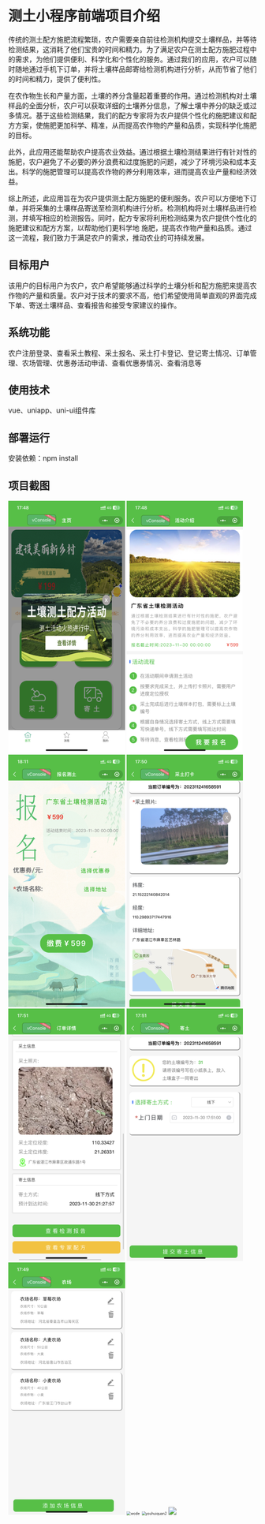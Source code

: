 # 测土小程序前端项目介绍

传统的测土配方施肥流程繁琐，农户需要亲自前往检测机构提交土壤样品，并等待检测结果，这消耗了他们宝贵的时间和精力。为了满足农户在测土配方施肥过程中的需求，为他们提供便利、科学化和个性化的服务。通过我们的应用，农户可以随时随地通过手机下订单，并将土壤样品邮寄给检测机构进行分析，从而节省了他们的时间和精力，提供了便利性。

在农作物生长和产量方面，土壤的养分含量起着重要的作用。通过检测机构对土壤样品的全面分析，农户可以获取详细的土壤养分信息，了解土壤中养分的缺乏或过多情况。基于这些检测结果，我们的配方专家将为农户提供个性化的施肥建议和配方方案，使施肥更加科学、精准，从而提高农作物的产量和品质，实现科学化施肥的目标。

此外，此应用还能帮助农户提高农业效益。通过根据土壤检测结果进行有针对性的施肥，农户避免了不必要的养分浪费和过度施肥的问题，减少了环境污染和成本支出。科学的施肥管理可以提高农作物的养分利用效率，进而提高农业产量和经济效益。

综上所述，此应用旨在为农户提供测土配方施肥的便利服务。农户可以方便地下订单，并将采集的土壤样品寄送至检测机构进行分析。检测机构将对土壤样品进行检测，并填写相应的检测报告。同时，配方专家将利用检测结果为农户提供个性化的施肥建议和配方方案，以帮助他们更科学地 施肥，提高农作物产量和品质。通过这一流程，我们致力于满足农户的需求，推动农业的可持续发展。

## 目标用户

该用户的目标用户为农户，农户希望能够通过科学的土壤分析和配方施肥来提高农作物的产量和质量。农户对于技术的要求不高，他们希望使用简单直观的界面完成下单、寄送土壤样品、查看报告和接受专家建议的操作。

## 系统功能

农户注册登录、查看采土教程、采土报名、采土打卡登记、登记寄土情况、订单管理、农场管理、优惠券活动申请、查看优惠券情况、查看消息等

## 使用技术

vue、uniapp、uni-ui组件库

## 部署运行

安装依赖：npm install

## 项目截图

<img src="./static\readme\shouye.png" style="zoom:50%;" />

<img src="./static\readme\jieshao.png" style="zoom:50%;" />

<img src="./static\readme\baoming.png" style="zoom:50%;" />

<img src="./static\readme\caitudaka.png" alt="caitudaka" style="zoom:50%;" />

<img src="./static\readme\dingdan.png" alt="dingdan" style="zoom:50%;" />

<img src="./static\readme\jitu.png" alt="jitu" style="zoom:50%;" />

<img src="./static\readme\nongchang.png" alt="nongchang" style="zoom:50%;" />



<img src="D:\下载\测试\soil_t_wechar_vue\static\readme\wode.png" alt="wode" style="zoom:50%;" />

<img src="D:\下载\测试\soil_t_wechar_vue\static\readme\youhuiquan2.png" alt="youhuiquan2" style="zoom:50%;" />



<img src="D:\下载\测试\soil_t_wechar_vue\static\readme\dindanliebiao.png"  />

